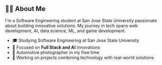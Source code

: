 ## 👨‍💻 About Me

I'm a Software Engineering student at San Jose State University passionate about building innovative solutions. My journey in tech spans web development, AI, data science, ML, and game development.

- 🎓 Studying Software Engineering at San Jose State University
- 🌱 Focused on **Full Stack and AI** innovations
- 📸 Automotive photographer in my free time
- 🔭 Working on projects combining technology with real-world solutions

<!--
**yareva/yareva** is a ✨ _special_ ✨ repository because its `README.md` (this file) appears on your GitHub profile.

Here are some ideas to get you started:

- 🔭 I’m currently working on ...
- 🌱 I’m currently learning ...
- 👯 I’m looking to collaborate on ...
- 🤔 I’m looking for help with ...
- 💬 Ask me about ...
- 📫 How to reach me: ...
- 😄 Pronouns: ...
- ⚡ Fun fact: ...
-->
